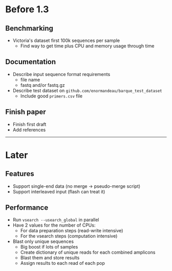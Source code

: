 # Before 1.3

## Benchmarking
- Victoria's dataset first 100k sequences per sample
  - Find way to get time plus CPU and memory usage through time

## Documentation
- Describe input sequence format requirements
  - file name
  - fastq and/or fastq.gz
- Describe test dataset on `github.com/enormandeau/barque_test_dataset`
  - Include good `primers.csv` file

## Finish paper
- Finish first draft
- Add references

-----------------------------------------------------------------------------

# Later

## Features
- Support single-end data (no merge -> pseudo-merge script)
- Support interleaved input (flash can treat it)

## Performance
- Run `vsearch --usearch_global` in parallel
- Have 2 values for the number of CPUs:
  - For data preparation steps (read-write intensive)
  - For the vsearch steps (computation intensive)
- Blast only unique sequences
  - Big boost if lots of samples
  - Create dictionary of unique reads for each combined amplicons
  - Blast them and store results
  - Assign results to each read of each pop
